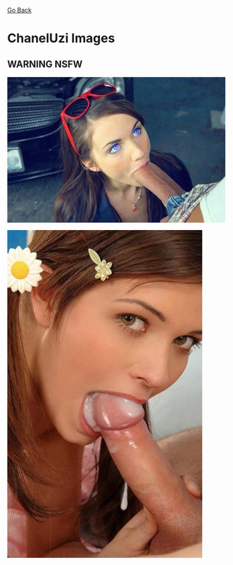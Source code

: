 
[Go Back](https://github.com/DJ-JR30/MainDB/blob/main/images/README.md)
# ChanelUzi Images


## WARNING NSFW

![Image1](https://raw.githubusercontent.com/DJ-JR30/MainDB/main/images/BlowJobs/1.png "Image1")

![Image2](https://raw.githubusercontent.com/DJ-JR30/MainDB/main/images/BlowJobs/2.png "Image2")
